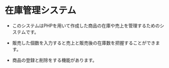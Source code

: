 # 在庫管理システム

* このシステムはPHPを用いて作成した商品の在庫や売上を管理するためのシステムです。

* 販売した個数を入力すると売上と販売後の在庫数を把握することができます。

* 商品の登録と削除をする機能があります。

